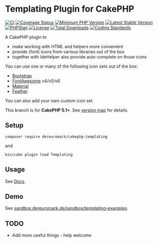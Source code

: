 # Templating Plugin for CakePHP
[![CI](https://github.com/dereuromark/cakephp-templating/actions/workflows/ci.yml/badge.svg?branch=master)](https://github.com/dereuromark/cakephp-templating/actions/workflows/ci.yml?query=workflow%3ACI+branch%3Amaster)
[![Coverage Status](https://img.shields.io/codecov/c/github/dereuromark/cakephp-templating/master.svg)](https://app.codecov.io/github/dereuromark/cakephp-templating/tree/master)
[![Minimum PHP Version](https://img.shields.io/badge/php-%3E%3D%208.1-8892BF.svg)](https://php.net/)
[![Latest Stable Version](https://poser.pugx.org/dereuromark/cakephp-templating/v/stable.svg)](https://packagist.org/packages/dereuromark/cakephp-templating)
[![PHPStan](https://img.shields.io/badge/PHPStan-level%208-brightgreen.svg?style=flat)](https://phpstan.org/)
[![License](https://poser.pugx.org/dereuromark/cakephp-templating/license)](https://packagist.org/packages/dereuromark/cakephp-templating)
[![Total Downloads](https://poser.pugx.org/dereuromark/cakephp-templating/d/total.svg)](https://packagist.org/packages/dereuromark/cakephp-templating)
[![Coding Standards](https://img.shields.io/badge/cs-PSR--2--R-yellow.svg)](https://github.com/php-fig-rectified/fig-rectified-standards)

A CakePHP plugin to
- make working with HTML and helpers more convenient
- provide (font) icons from various libraries out of the box
- together with IdeHelper also provide auto-complete on those icons

You can use one or many of the following icon sets out of the box:
- [Bootstrap](https://icons.getbootstrap.com/)
- [FontAwesome](https://fontawesome.com/icons) v4/v5/v6
- [Material](https://fonts.google.com/icons)
- [Feather](https://feathericons.com/)

You can also add your own custom icon set.

This branch is for **CakePHP 5.1+**. See [version map](https://github.com/dereuromark/cakephp-templating/wiki#cakephp-version-map) for details.

## Setup
```
composer require dereuromark/cakephp-templating
```
and
```
bin/cake plugin load Templating
```

## Usage

See [Docs](/docs).

## Demo
See [sandbox.dereuromark.de/sandbox/templating-examples](https://sandbox.dereuromark.de/sandbox/templating-examples).

## TODO
- Add more useful things - help welcome
